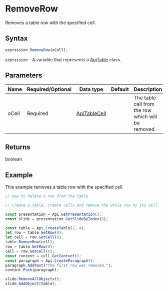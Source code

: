 # RemoveRow

Removes a table row with the specified cell.

## Syntax

```javascript
expression.RemoveRow(oCell);
```

`expression` - A variable that represents a [ApiTable](../ApiTable.md) class.

## Parameters

| **Name** | **Required/Optional** | **Data type** | **Default** | **Description** |
| ------------- | ------------- | ------------- | ------------- | ------------- |
| oCell | Required | [ApiTableCell](../../ApiTableCell/ApiTableCell.md) |  | The table cell from the row which will be removed. |

## Returns

boolean

## Example

This example removes a table row with the specified cell.

```javascript editor-pptx
// How to delete a row from the table.

// Create a table, create cells and remove the whole row by its cell.

const presentation = Api.GetPresentation();
const slide = presentation.GetSlideByIndex(0);

const table = Api.CreateTable(2, 4);
let row = table.GetRow(0);
let cell = row.GetCell(0);
table.RemoveRow(cell);
row = table.GetRow(0);
cell = row.GetCell(0);
const content = cell.GetContent();
const paragraph = Api.CreateParagraph();
paragraph.AddText("The first row was removed.");
content.Push(paragraph);

slide.RemoveAllObjects();
slide.AddObject(table);

```
